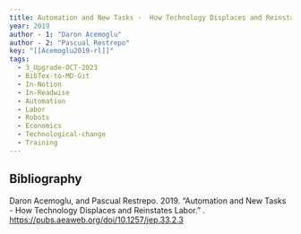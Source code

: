 ```yaml
---
title: Automation and New Tasks -  How Technology Displaces and Reinstates Labor
year: 2019
author - 1: "Daron Acemoglu"
author - 2: "Pascual Restrepo"
key: "[[Acemoglu2019-rl]]"
tags:
  - 3_Upgrade-OCT-2023
  - BibTex-to-MD-Git
  - In-Notion
  - In-Readwise
  - Automation
  - Labor
  - Robots
  - Economics
  - Technological-change
  - Training
---
```


## Bibliography
Daron Acemoglu, and Pascual Restrepo. 2019. “Automation and New Tasks -  How Technology Displaces and Reinstates Labor.” . https://pubs.aeaweb.org/doi/10.1257/jep.33.2.3